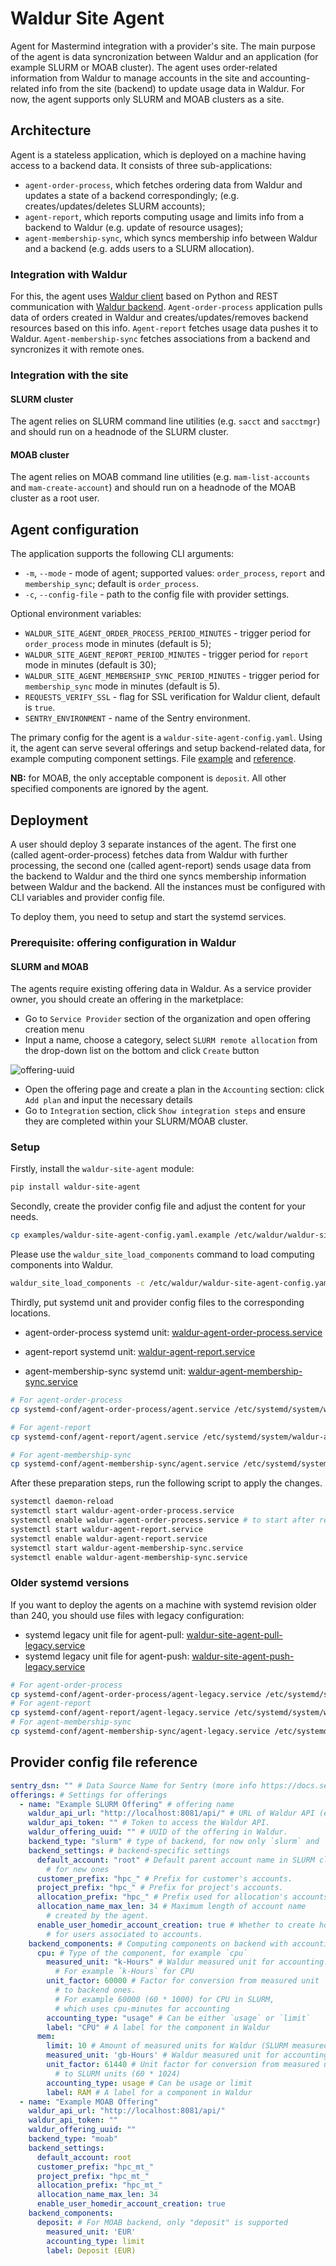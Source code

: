 # Waldur Site Agent

Agent for Mastermind integration with a provider's site.
The main purpose of the agent is data syncronization between Waldur
and an application (for example SLURM or MOAB cluster).
The agent uses order-related information
from Waldur to manage accounts in the site and
accounting-related info from the site (backend) to update usage data in Waldur.
For now, the agent supports only SLURM and MOAB clusters as a site.

## Architecture

Agent is a stateless application, which is deployed
on a machine having access to a backend data.
It consists of three sub-applications:

- `agent-order-process`, which fetches ordering data from Waldur and updates
  a state of a backend correspondingly;
  (e.g. creates/updates/deletes SLURM accounts);
- `agent-report`, which reports computing usage and limits info from
  a backend to Waldur (e.g. update of resource usages);
- `agent-membership-sync`, which syncs membership info between Waldur
  and a backend (e.g. adds users to a SLURM allocation).

### Integration with Waldur

For this, the agent uses [Waldur client](https://github.com/waldur/python-waldur-client)
based on Python and REST communication with [Waldur backend](https://github.com/waldur/waldur-mastermind).
`Agent-order-process` application pulls data of orders created
in Waldur and creates/updates/removes backend resources based on this info.
`Agent-report` fetches usage data pushes it to Waldur.
`Agent-membership-sync` fetches associations from
a backend and syncronizes it with remote ones.

### Integration with the site

#### SLURM cluster

The agent relies on SLURM command line utilities (e.g. `sacct` and `sacctmgr`)
and should run on a headnode of the SLURM cluster.

#### MOAB cluster

The agent relies on MOAB command line utilities (e.g. `mam-list-accounts` and `mam-create-account`)
and should run on a headnode of the MOAB cluster as a root user.

## Agent configuration

The application supports the following CLI arguments:

- `-m`, `--mode` - mode of agent; supported values:
  `order_process`, `report` and `membership_sync`; default is `order_process`.
- `-c`, `--config-file` - path to the config file with provider settings.

Optional environment variables:

- `WALDUR_SITE_AGENT_ORDER_PROCESS_PERIOD_MINUTES` - trigger period for `order_process`
  mode in minutes (default is 5);
- `WALDUR_SITE_AGENT_REPORT_PERIOD_MINUTES` - trigger period for `report`
  mode in minutes (default is 30);
- `WALDUR_SITE_AGENT_MEMBERSHIP_SYNC_PERIOD_MINUTES` - trigger period for `membership_sync`
  mode in minutes (default is 5).
- `REQUESTS_VERIFY_SSL` - flag for SSL verification
  for Waldur client, default is `true`.
- `SENTRY_ENVIRONMENT` - name of the Sentry environment.

The primary config for the agent is a `waldur-site-agent-config.yaml`.
Using it, the agent can serve several offerings
and setup backend-related data, for example computing component settings.
File [example](./examples/waldur-site-agent-config.yaml.example) and [reference](#provider-config-file-reference).

**NB:** for MOAB, the only acceptable component is `deposit`.
All other specified components are ignored by the agent.

## Deployment

A user should deploy 3 separate instances of the agent.
The first one (called agent-order-process) fetches data
from Waldur with further processing,
the second one (called agent-report)
sends usage data from the backend to Waldur
and the third one syncs membership information between Waldur and the backend.
All the instances must be configured with CLI variables and provider config file.

To deploy them, you need to setup and
start the systemd services.

### Prerequisite: offering configuration in Waldur

#### SLURM and MOAB

The agents require existing offering data in Waldur.
As a service provider owner, you should create an offering in the marketplace:

- Go to `Service Provider` section of the organization
  and open offering creation menu
- Input a name, choose a category, select `SLURM remote allocation`
  from the drop-down list on the bottom and click `Create` button

![offering-uuid](img/remote-slurm-offering.png)

- Open the offering page and create a plan in the `Accounting`
  section: click `Add plan` and input the necessary details
- Go to `Integration` section, click `Show integration steps`
  and ensure they are completed within your SLURM/MOAB cluster.

### Setup

Firstly, install the `waldur-site-agent` module:

```bash
pip install waldur-site-agent
```

Secondly, create the provider config file and adjust the content for your needs.

```sh
cp examples/waldur-site-agent-config.yaml.example /etc/waldur/waldur-site-agent-config.yaml
```

Please use the `waldur_site_load_components` command
to load computing components into Waldur.

```bash
waldur_site_load_components -c /etc/waldur/waldur-site-agent-config.yaml
```

Thirdly, put systemd unit
and provider config files to the corresponding locations.

- agent-order-process systemd unit: [waldur-agent-order-process.service](systemd-conf/agent-order-process/agent.service)

- agent-report systemd unit: [waldur-agent-report.service](systemd-conf/agent-report/agent.service)

- agent-membership-sync systemd unit: [waldur-agent-membership-sync.service](systemd-conf/agent-membership-sync/agent.service)

```bash
# For agent-order-process
cp systemd-conf/agent-order-process/agent.service /etc/systemd/system/waldur-agent-order-process.service

# For agent-report
cp systemd-conf/agent-report/agent.service /etc/systemd/system/waldur-agent-report.service

# For agent-membership-sync
cp systemd-conf/agent-membership-sync/agent.service /etc/systemd/system/waldur-agent-membership-sync.service
```

After these preparation steps, run the following script to apply the changes.

```bash
systemctl daemon-reload
systemctl start waldur-agent-order-process.service
systemctl enable waldur-agent-order-process.service # to start after reboot
systemctl start waldur-agent-report.service
systemctl enable waldur-agent-report.service
systemctl start waldur-agent-membership-sync.service
systemctl enable waldur-agent-membership-sync.service
```

### Older systemd versions

If you want to deploy the agents on a machine
with systemd revision older than 240,
you should use files with legacy configuration:

- systemd legacy unit file for agent-pull:
  [waldur-site-agent-pull-legacy.service](systemd-conf/agent-pull/waldur-site-agent-pull-legacy.service)
- systemd legacy unit file for agent-push:
  [waldur-site-agent-push-legacy.service](systemd-conf/agent-push/waldur-site-agent-push-legacy.service)

```bash
# For agent-order-process
cp systemd-conf/agent-order-process/agent-legacy.service /etc/systemd/system/waldur-agent-order-process-legacy.service
# For agent-report
cp systemd-conf/agent-report/agent-legacy.service /etc/systemd/system/waldur-agent-report-legacy.service
# For agent-membership-sync
cp systemd-conf/agent-membership-sync/agent-legacy.service /etc/systemd/system/waldur-agent-membership-sync-legacy.service
```

## Provider config file reference

```yaml
sentry_dsn: "" # Data Source Name for Sentry (more info https://docs.sentry.io/product/sentry-basics/dsn-explainer/).
offerings: # Settings for offerings
  - name: "Example SLURM Offering" # offering name
    waldur_api_url: "http://localhost:8081/api/" # URL of Waldur API (e.g. http://localhost:8081/api/).
    waldur_api_token: "" # Token to access the Waldur API.
    waldur_offering_uuid: "" # UUID of the offering in Waldur.
    backend_type: "slurm" # type of backend, for now only `slurm` and `moab` is supported
    backend_settings: # backend-specific settings
      default_account: "root" # Default parent account name in SLURM cluster
        # for new ones
      customer_prefix: "hpc_" # Prefix for customer's accounts.
      project_prefix: "hpc_" # Prefix for project's accounts.
      allocation_prefix: "hpc_" # Prefix used for allocation's accounts.
      allocation_name_max_len: 34 # Maximum length of account name
        # created by the agent.
      enable_user_homedir_account_creation: true # Whether to create home directories
        # for users associated to accounts.
    backend_components: # Computing components on backend with accounting data
      cpu: # Type of the component, for example `cpu`
        measured_unit: "k-Hours" # Waldur measured unit for accounting.
          # For example `k-Hours` for CPU
        unit_factor: 60000 # Factor for conversion from measured unit
          # to backend ones.
          # For example 60000 (60 * 1000) for CPU in SLURM,
          # which uses cpu-minutes for accounting
        accounting_type: "usage" # Can be either `usage` or `limit`
        label: "CPU" # A label for the component in Waldur
      mem:
        limit: 10 # Amount of measured units for Waldur (SLURM measured unit is MB-minutes)
        measured_unit: 'gb-Hours' # Waldur measured unit for accounting
        unit_factor: 61440 # Unit factor for conversion from measured unit
          # to SLURM units (60 * 1024)
        accounting_type: usage # Can be usage or limit
        label: RAM # A label for a component in Waldur
  - name: "Example MOAB Offering"
    waldur_api_url: "http://localhost:8081/api/"
    waldur_api_token: ""
    waldur_offering_uuid: ""
    backend_type: "moab"
    backend_settings:
      default_account: root
      customer_prefix: "hpc_mt_"
      project_prefix: "hpc_mt_"
      allocation_prefix: "hpc_mt_"
      allocation_name_max_len: 34
      enable_user_homedir_account_creation: true
    backend_components:
      deposit: # For MOAB backend, only "deposit" is supported
        measured_unit: 'EUR'
        accounting_type: limit
        label: Deposit (EUR)
```
